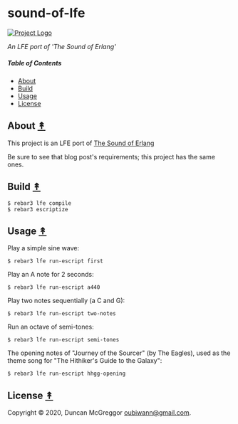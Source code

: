 # sound-of-lfe

[![Project Logo][logo]][logo-large]

*An LFE port of 'The Sound of Erlang'*

##### Table of Contents

* [About](#about-)
* [Build](#build-)
* [Usage](#usage-)
* [License](#license-)

## About [&#x219F;](#table-of-contents)

This project is an LFE port of [The Sound of Erlang](https://www.erlang-solutions.com/blog/the-sound-of-erlang-how-to-use-erlang-as-an-instrument.html)

Be sure to see that blog post's requirements; this project has the same ones.

## Build [&#x219F;](#table-of-contents)

```shell
$ rebar3 lfe compile
$ rebar3 escriptize
```

## Usage [&#x219F;](#table-of-contents)

Play a simple sine wave:


``` shell
$ rebar3 lfe run-escript first
```

Play an A note for 2 seconds:

``` shell
$ rebar3 lfe run-escript a440
```

Play two notes sequentially (a C and G):

``` shell
$ rebar3 lfe run-escript two-notes
```

Run an octave of semi-tones:

``` shell
$ rebar3 lfe run-escript semi-tones
```

The opening notes of "Journey of the Sourcer" (by The Eagles), used as the theme song for "The Hithiker's Guide to the Galaxy":

``` shell
$ rebar3 lfe run-escript hhgg-opening
```

## License [&#x219F;](#table-of-contents)

Copyright © 2020, Duncan McGreggor <oubiwann@gmail.com>.

<!-- Named page links below: /-->

[logo]: https://avatars1.githubusercontent.com/u/3434967?s=250
[logo-large]: https://avatars1.githubusercontent.com/u/3434967
[github]: https://github.com/ORG/sound-of-lfe
[gitlab]: https://gitlab.com/ORG/sound-of-lfe
[travis]: https://travis-ci.org/ORG/sound-of-lfe
[travis badge]: https://img.shields.io/travis/ORG/sound-of-lfe.svg
[gh-actions-badge]: https://github.com/ORG/sound-of-lfe/workflows/Go/badge.svg
[gh-actions]: https://github.com/ORG/sound-of-lfe/actions
[lfe]: https://github.com/rvirding/lfe
[lfe badge]: https://img.shields.io/badge/lfe-1.3.0-blue.svg
[erlang badge]: https://img.shields.io/badge/erlang-19%20to%2023-blue.svg
[version]: https://github.com/ORG/sound-of-lfe/blob/master/.travis.yml
[github tags]: https://github.com/ORG/sound-of-lfe/tags
[github tags badge]: https://img.shields.io/github/tag/ORG/sound-of-lfe.svg
[github downloads]: https://img.shields.io/github/downloads/ORG/sound-of-lfe/total.svg
[hex badge]: https://img.shields.io/hexpm/v/sound-of-lfe.svg?maxAge=2592000
[hex package]: https://hex.pm/packages/sound-of-lfe
[hex downloads]: https://img.shields.io/hexpm/dt/sound-of-lfe.svg

